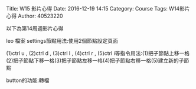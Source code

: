 Title: W15 影片心得
Date: 2016-12-19 14:15
Category: Course
Tags: W14影片心得
Author: 40523220

以下為第14周週影片心得

<!-- PELICAN_END_SUMMARY -->

leo 檔案 settings節點用法:使用2個節點設定頁面

(1)ctrl u , (2)ctrl d , (3)ctrl l , (4)ctrl r , (5)ctrl i等指令用法:(1)把子節點上移一格(2)把子節點下移一格(3)把子節點左移一格(4)把子節點右移一格(5)建立新的子節點

button的功能:轉檔

